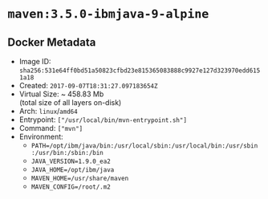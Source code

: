 # `maven:3.5.0-ibmjava-9-alpine`

## Docker Metadata

- Image ID: `sha256:531e64ff0bd51a50823cfbd23e815365083888c9927e127d323970edd6151a18`
- Created: `2017-09-07T18:31:27.097183654Z`
- Virtual Size: ~ 458.83 Mb  
  (total size of all layers on-disk)
- Arch: `linux`/`amd64`
- Entrypoint: `["/usr/local/bin/mvn-entrypoint.sh"]`
- Command: `["mvn"]`
- Environment:
  - `PATH=/opt/ibm/java/bin:/usr/local/sbin:/usr/local/bin:/usr/sbin:/usr/bin:/sbin:/bin`
  - `JAVA_VERSION=1.9.0_ea2`
  - `JAVA_HOME=/opt/ibm/java`
  - `MAVEN_HOME=/usr/share/maven`
  - `MAVEN_CONFIG=/root/.m2`
